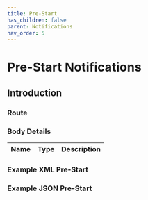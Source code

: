 ```yaml
---
title: Pre-Start
has_children: false
parent: Notifications
nav_order: 5
---
```



# Pre-Start Notifications 

## Introduction

### Route


### Body Details

| Name | Type | Description |
| :--- | :--- | :--- |


### Example XML Pre-Start


### Example JSON Pre-Start

